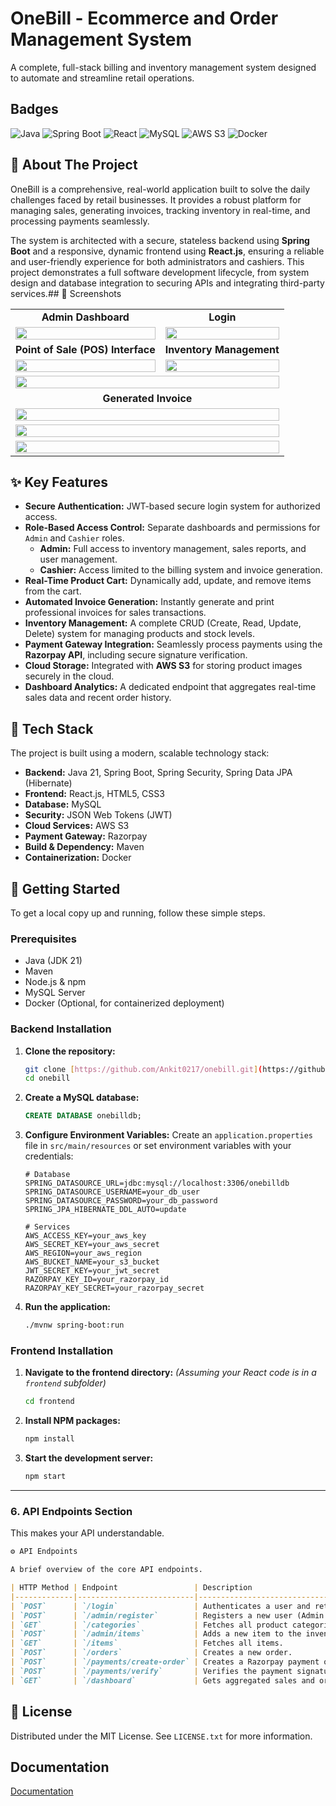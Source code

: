 # OneBill - Ecommerce and Order Management System

A complete, full-stack billing and inventory management system designed to automate and streamline retail operations.

## Badges

![Java](https://img.shields.io/badge/Java-21-blue)
![Spring Boot](https://img.shields.io/badge/Spring%20Boot-3.x-brightgreen)
![React](https://img.shields.io/badge/React-18.x-blue?logo=react)
![MySQL](https://img.shields.io/badge/MySQL-8.0-orange?logo=mysql)
![AWS S3](https://img.shields.io/badge/AWS%20S3-orange?logo=amazonaws)
![Docker](https://img.shields.io/badge/Docker-blue?logo=docker)
## 📖 About The Project

OneBill is a comprehensive, real-world application built to solve the daily challenges faced by retail businesses. It provides a robust platform for managing sales, generating invoices, tracking inventory in real-time, and processing payments seamlessly.

The system is architected with a secure, stateless backend using **Spring Boot** and a responsive, dynamic frontend using **React.js**, ensuring a reliable and user-friendly experience for both administrators and cashiers. This project demonstrates a full software development lifecycle, from system design and database integration to securing APIs and integrating third-party services.## 📸 Screenshots

<table>
<tr>
  <td align="center"><strong>Admin Dashboard</strong></td>
  <td align="center"><strong>Login</strong></td>
</tr>
<tr>
  <td><img src="https://drive.google.com/uc?export=view&id=1r7V-tGjwvM-j7h1NhgWxb6rDQTER6Gzb" width="100%"></td>
  <td><img src="https://drive.google.com/uc?export=view&id=1_DQo63sWkhAB396EgvHbPfubn6k2wf89" width="100%"></td>

</tr>
  <tr>
    <td align="center"><strong>Point of Sale (POS) Interface</strong></td>
    <td align="center"><strong>Inventory Management</strong></td>
  </tr>
  <tr>
    <td><img src="https://drive.google.com/uc?export=view&id=165jFdrjQyI6XXq7LSixSpwEkFr2jLqQF" width="100%"></td>
    <td><img src="https://drive.google.com/uc?export=view&id=1iMfG9zAfRX2vaJVP_IrI6xbEDqfxRaR4" width="100%"></td>
  </tr>
  <tr>
    <td colspan="2" align="center"><img src="https://drive.google.com/uc?export=view&id=15yOcnNmrBTmwnZcOZuvs6yRJPnyfOL-p" width="100%"></td>
  </tr>
  <tr>
    <td align="center" colspan="2"><strong>Generated Invoice</strong></td>
  </tr>
  <tr>
    <td colspan="2" align="center"><img src="https://drive.google.com/uc?export=view&id=12FlPG9v_qKTC7EW91ZA_NCsnh-kxHUhs" width="100%"></td>
  </tr>
  <tr>
    <td colspan="2" align="center"><img src="https://drive.google.com/uc?export=view&id=1XVyt7TSsv-Qe-CYq4hQ1lEnYsv72_Ine" width="100%"></td>
  </tr>
  <tr>
    <td colspan="2" align="center"><img src="https://drive.google.com/uc?export=view&id=1KEcfyViCGOaH1JRNsP24p8FO7Nl3VpbX" width="100%"></td>
  </tr>
</table>

## ✨ Key Features

* **Secure Authentication:** JWT-based secure login system for authorized access.
* **Role-Based Access Control:** Separate dashboards and permissions for `Admin` and `Cashier` roles.
    * **Admin:** Full access to inventory management, sales reports, and user management.
    * **Cashier:** Access limited to the billing system and invoice generation.
* **Real-Time Product Cart:** Dynamically add, update, and remove items from the cart.
* **Automated Invoice Generation:** Instantly generate and print professional invoices for sales transactions.
* **Inventory Management:** A complete CRUD (Create, Read, Update, Delete) system for managing products and stock levels.
* **Payment Gateway Integration:** Seamlessly process payments using the **Razorpay API**, including secure signature verification.
* **Cloud Storage:** Integrated with **AWS S3** for storing product images securely in the cloud.
* **Dashboard Analytics:** A dedicated endpoint that aggregates real-time sales data and recent order history.
## 🚀 Tech Stack

The project is built using a modern, scalable technology stack:

* **Backend:** Java 21, Spring Boot, Spring Security, Spring Data JPA (Hibernate)
* **Frontend:** React.js, HTML5, CSS3
* **Database:** MySQL
* **Security:** JSON Web Tokens (JWT)
* **Cloud Services:** AWS S3
* **Payment Gateway:** Razorpay
* **Build & Dependency:** Maven
* **Containerization:** Docker
## 🏁 Getting Started

To get a local copy up and running, follow these simple steps.

### Prerequisites

* Java (JDK 21)
* Maven
* Node.js & npm
* MySQL Server
* Docker (Optional, for containerized deployment)

### Backend Installation

1.  **Clone the repository:**
    ```sh
    git clone [https://github.com/Ankit0217/onebill.git](https://github.com/Ankit0217/onebill.git)
    cd onebill
    ```
2.  **Create a MySQL database:**
    ```sql
    CREATE DATABASE onebilldb;
    ```
3.  **Configure Environment Variables:**
    Create an `application.properties` file in `src/main/resources` or set environment variables with your credentials:
    ```properties
    # Database
    SPRING_DATASOURCE_URL=jdbc:mysql://localhost:3306/onebilldb
    SPRING_DATASOURCE_USERNAME=your_db_user
    SPRING_DATASOURCE_PASSWORD=your_db_password
    SPRING_JPA_HIBERNATE_DDL_AUTO=update

    # Services
    AWS_ACCESS_KEY=your_aws_key
    AWS_SECRET_KEY=your_aws_secret
    AWS_REGION=your_aws_region
    AWS_BUCKET_NAME=your_s3_bucket
    JWT_SECRET_KEY=your_jwt_secret
    RAZORPAY_KEY_ID=your_razorpay_id
    RAZORPAY_KEY_SECRET=your_razorpay_secret
    ```
4.  **Run the application:**
    ```sh
    ./mvnw spring-boot:run
    ```

### Frontend Installation

1.  **Navigate to the frontend directory:**
    *(Assuming your React code is in a `frontend` subfolder)*
    ```sh
    cd frontend
    ```
2.  **Install NPM packages:**
    ```sh
    npm install
    ```
3.  **Start the development server:**
    ```sh
    npm start
    ```

---

### **6. API Endpoints Section**

This makes your API understandable.

```markdown
⚙️ API Endpoints

A brief overview of the core API endpoints.

| HTTP Method | Endpoint                 | Description                                    | Access      |
|-------------|--------------------------|------------------------------------------------|-------------|
| `POST`      | `/login`                 | Authenticates a user and returns a JWT.        | Public      |
| `POST`      | `/admin/register`        | Registers a new user (Admin only).             | Admin       |
| `GET`       | `/categories`            | Fetches all product categories.                | Authenticated |
| `POST`      | `/admin/items`           | Adds a new item to the inventory.              | Admin       |
| `GET`       | `/items`                 | Fetches all items.                             | Authenticated |
| `POST`      | `/orders`                | Creates a new order.                           | Authenticated |
| `POST`      | `/payments/create-order` | Creates a Razorpay payment order.              | Authenticated |
| `POST`      | `/payments/verify`       | Verifies the payment signature.                | Authenticated |
| `GET`       | `/dashboard`             | Gets aggregated sales and order data.          | Authenticated |

```
## 📄 License

Distributed under the MIT License. See `LICENSE.txt` for more information.
## Documentation

[Documentation](https://linktodocumentation)

